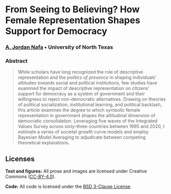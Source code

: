 
# From Seeing to Believing? How Female Representation Shapes Support for Democracy

### [A. Jordan Nafa](https://www.ajordannafa.com/) • University of North Texas

### Abstract

> While scholars have long recognized the role of descriptive
> representation and the *politics of presence* in shaping individuals’
> attitudes towards social and political institutions, few studies have
> examined the impact of descriptive representation on citizens’ support
> for democracy as a system of government and their willingness to
> reject non-democratic alternatives. Drawing on theories of political
> socialization, institutional learning, and political backlash, this
> article examines the degree to which symbolic female representation in
> government shapes the attitudinal dimension of democratic
> consolidation. Leveraging five waves of the Integrated Values Survey
> across sixty-three countries between 1995 and 2020, I estimate a
> series of societal growth curve models and employ Bayesian Model
> Averaging to adjudicate between competing theoretical explanations.

## Licenses

**Text and figures:** All prose and images are licensed under Creative
Commons ([CC-BY-4.0](http://creativecommons.org/licenses/by/4.0/)).

**Code:** All code is licensed under the [BSD 3-Clause
License](LICENSE.md).

